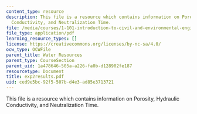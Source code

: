 ```yaml
---
content_type: resource
description: This file is a resource which contains information on Porosity, Hydraulic
  Conductivity, and Neutralization Time.
file: /media/courses/1-101-introduction-to-civil-and-environmental-engineering-design-i-fall-2006/ced9e5bc92f5507bd4e3ad85e3713721_exp2results.pdf
file_type: application/pdf
learning_resource_types: []
license: https://creativecommons.org/licenses/by-nc-sa/4.0/
ocw_type: OCWFile
parent_title: Water Resources
parent_type: CourseSection
parent_uid: 1a478646-505a-a226-fa0b-d128902fe187
resourcetype: Document
title: exp2results.pdf
uid: ced9e5bc-92f5-507b-d4e3-ad85e3713721
---
```

This file is a resource which contains information on Porosity, Hydraulic Conductivity, and Neutralization Time.